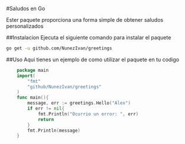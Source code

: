 #Saludos en Go

Ester paquete proporciona una forma simple de obtener saludos personalizados

##Instalacion
Ejecuta el siguiente comando para instalar el paquete

```bash
go get -u github.com/NunezIvan/greetings
```
##Uso
Aqui tienes un ejemplo de como utilizar el paquete en tu codigo

```go
    package main
    import(
        "fmt"
        "github/NunezIvan/greetings"
    )
    func main(){
        message, err := greetings.Hello("Alex")
        if err != nil{
            fmt.Println("Ocurrio un error: ", err)
            return
        }
        fmt.Println(message)
    }
```
